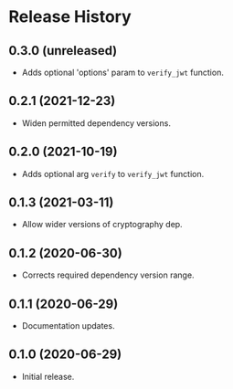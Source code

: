 Release History
===============

0.3.0 (unreleased)
------------------

- Adds optional 'options' param to `verify_jwt` function.


0.2.1 (2021-12-23)
------------------

- Widen permitted dependency versions.


0.2.0 (2021-10-19)
------------------

- Adds optional arg `verify` to `verify_jwt` function.


0.1.3 (2021-03-11)
------------------

- Allow wider versions of cryptography dep.


0.1.2 (2020-06-30)
------------------

- Corrects required dependency version range.


0.1.1 (2020-06-29)
------------------

- Documentation updates.


0.1.0 (2020-06-29)
------------------

-   Initial release.
